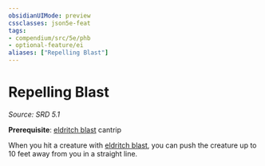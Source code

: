 ```yaml
---
obsidianUIMode: preview
cssclasses: json5e-feat
tags:
- compendium/src/5e/phb
- optional-feature/ei
aliases: ["Repelling Blast"]
---
```

# Repelling Blast
*Source: SRD 5.1*  

**Prerequisite**: [eldritch blast](compendium/spells/eldritch-blast.md) cantrip

When you hit a creature with [eldritch blast](compendium/spells/eldritch-blast.md), you can push the creature up to 10 feet away from you in a straight line.
